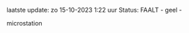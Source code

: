 laatste update: 
zo 15-10-2023  1:22   uur 
Status: FAALT - geel - 
<div class="service R">microstation</div>